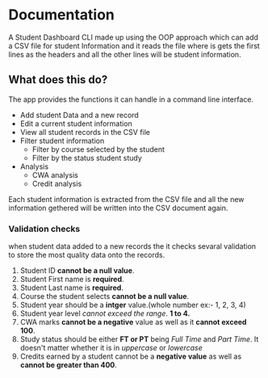 # Documentation

A Student Dashboard CLI made up using the OOP approach which can add a CSV file for student Information and it reads the file where is gets the first lines as the headers and all the other lines will be student information.

## What does this do?

The app provides the functions it can handle in a command line interface.

- Add student Data and a new record
- Edit a current student information
- View all student records in the CSV file
- Filter student information 
    - Filter by course selected by the student 
    - Filter by the status student study
- Analysis
    - CWA analysis
    - Credit analysis


Each student information is extracted from the CSV file and all the new information gethered will be written into the CSV document again. 

### Validation checks

when student data added to a new records the it checks sevaral validation to store the most quality data onto the records.

1. Student ID **cannot be a null value**.
2. Student First name is **required**.
3. Student Last name is **required**.
4. Course the student selects **cannot be a null value**.
5. Student year should be a **intger** value.(whole number ex:- 1, 2, 3, 4)
6. Student year level *cannot exceed the range*. **1 to 4.**
7. CWA marks **cannot be a negative** value as well as it **cannot exceed 100**.
8. Study status should be either **FT or PT** being *Full Time* and *Part Time*. It doesn't matter whether it is in *uppercase* or *lowercase*
9. Credits earned by a student cannot be a **negative value** as well as **cannot be greater than 400**.



